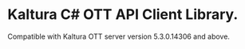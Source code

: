 # Kaltura C# OTT API Client Library.
Compatible with Kaltura OTT server version 5.3.0.14306 and above.
